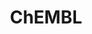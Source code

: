 ---
layout: default
bigquery: https://console.cloud.google.com/bigquery?p=patents-public-data&d=ebi_chembl&page=dataset
citation: '"The ChEMBL database in 2017." Anna Gaulton, Anne Hersey, Michał Nowotka,
  A Patrícia Bento, Jon Chambers, David Mendez, Prudence Mutowo, Francis Atkinson,
  Louisa J Bellis, Elena Cibrián-Uhalte, Mark Davies, Nathan Dedman, Anneli Karlsson,
  María Paula Magariños, John P Overington, George Papadatos, Ines Smit, Andrew R
  Leach Nucleic acids Research (2017) 45 (Database Issue), D945-D954'
contributors: European Bioinformatics Institute
cost: None
description: ChEMBL Data is a manually curated database of small molecules used in
  drug discovery, including information about existing patented drugs.
documentation: 'schema: https://www.ebi.ac.uk/chembl/db_schema


  '
last_edit: 04/09/2022, 15:59:41
location: https://console.cloud.google.com/marketplace/product/google_patents_public_datasets/chembl
maintained_by: EMBL-EBI, an outstation of European Molecular Biology Laboratory
related_publications: '

  ChEMBL: towards direct deposition of bioassay data.


  Mendez D, Gaulton A, Bento AP, Chambers J, De Veij M, Félix E, Magariños MP, Mosquera
  JF, Mutowo P, Nowotka M, Gordillo-Marañón M, Hunter F, Junco L, Mugumbate G, Rodriguez-Lopez
  M, Atkinson F, Bosc N, Radoux CJ, Segura-Cabrera A, Hersey A, Leach AR.


  — Nucleic Acids Res. 2019; 47(D1):D930-D940. doi: 10.1093/nar/gky1075

  '
schema_fields:
- assay_subcellular_fraction
- mol_atc_id
- mol_irac_id
- aspect
- year
- num_lipinski_ro5_violations
- stem
- usan_stem_id
- targrel_id
- usan_stem
- last_active
- compound_name
- cell_ontology_id
- hba
- predbind_id
- dosed_ingredient
- prod_pat_id
- drug_record_id
- usan_year
- cx_logp
- uo_units
- ddd_id
- relation
- curation_comment
- published_value
- atc_code
- frac_code
- upper_value
- issue
- comp_class_id
- protein_class_desc
- route
- creation_date
- parent_go_id
- stat
- le
- acd_logp
- comp_go_id
- component_synonym
- species_group_flag
- aidx
- level2_description
- label
- structure_type
- ingredient
- molregno
- published_type
- log_id
- ddd_units
- bao_endpoint
- cx_most_apka
- tbl
- assay_test_type
- black_box_warning
- ref_url
- doi
- availability_type
- site_residues
- source
- qudt_units
- l4
- dosage_form
- related_tid
- bao_format
- direct_interaction
- company
- last_page
- patent_no
- src_assay_id
- metabolite_record_id
- mec_id
- molecular_species
- sequence_md5sum
- rgid
- source_domain_id
- src_description
- active_molregno
- l3
- pathway_key
- bto_id
- strength
- level3
- num_ro5_violations
- accession
- isoform
- parent_type
- domain_id
- action_type
- mechanism_of_action
- abstract
- max_phase
- assay_category
- ass_cls_map_id
- text_value
- tax_id
- substrate_record_id
- targcomp_id
- cx_most_bpka
- hba_lipinski
- target_mapping
- cell_source_tissue
- metref_id
- cpd_str_alert_id
- cell_name
- confidence_score
- ref_id
- updated_by
- normal_range_max
- molfile
- patent_use_code
- prediction_method
- chebi_par_id
- job_id
- result_flag
- assay_type
- protclasssyn_id
- ad_type
- relationship_type
- mesh_id
- alert_name
- withdrawn_year
- ddd_comment
- active_ingredient
- res_stem_id
- formulation_id
- frac_class_id
- published_relation
- hrac_class_id
- mol_hrac_id
- irac_code
- std_act_id
- l1
- applicant_full_name
- trade_name
- drugind_id
- data_validity_comment
- subgroup
- heavy_atoms
- class_level
- title
- updated_on
- natural_product
- syn_type
- sitecomp_id
- parent_molregno
- site_name
- domain_name
- parenteral
- volume
- tid
- uberon_id
- ridx
- helm_notation
- activity_count
- first_page
- version
- bei
- previous_company
- activity_id
- standard_relation
- src_id
- assay_tax_id
- synonyms
- caloha_id
- met_conversion
- organism
- standard_inchi_key
- path
- warning_year
- standard_upper_value
- cidx
- ap_id
- definition
- homologue
- research_stem
- doc_id
- molsyn_id
- sequence
- mc_target_accession
- short_name
- units
- pubmed_id
- acd_most_bpka
- full_molformula
- compd_id
- chirality
- mc_target_type
- rtb
- who_extra
- assay_class_id
- toid
- withdrawn_class
- curated_by
- protein_class_id
- topical
- major_class
- annotation
- tissue_id
- l5
- pathway_id
- src_short_name
- standard_units
- warning_country
- record_id
- db_source
- authors
- selectivity_comment
- assay_source
- comments
- entity_id
- mc_tax_id
- entity_type
- num_alerts
- patent_id
- publication_number
- met_comment
- warning_description
- molecular_mechanism
- standard_inchi
- oral
- stem_class
- co_stem_id
- parameter_value
- assay_strain
- domain_description
- mw_monoisotopic
- tid_fixed
- assay_cell_type
- smarts
- lle
- assay_id
- inorganic_flag
- go_id
- full_mwt
- assay_organism
- protein_class_synonym
- warnref_id
- mecref_id
- variant_id
- name
- acd_most_apka
- approval_date
- standard_value
- l8
- component_type
- nda_type
- therapeutic_flag
- level4_description
- domain_type
- level3_description
- activity_comment
- relationship_desc
- db_version
- normal_range_min
- molecule_type
- canonical_smiles
- mutation
- acd_logd
- standard_text_value
- aromatic_rings
- cell_id
- indication_class
- mc_organism
- drug_substance_flag
- l6
- compound_key
- delist_flag
- as_id
- class_type
- cellosaurus_id
- smid
- orig_description
- priority
- l7
- level1_description
- mesh_heading
- assay_tissue
- biocomp_id
- bao_id
- standard_type
- target_desc
- hrac_code
- sei
- ddd_admr
- relationship
- standard_flag
- parent_id
- cx_logd
- parameter_type
- published_units
- idx
- met_id
- binding_site_comment
- polymer_flag
- cl_lincs_id
- cell_source_organism
- doc_type
- ref_type
- submission_date
- potential_duplicate
- src_compound_id
- l2
- innovator_company
- journal
- product_id
- pref_name
- drug_product_flag
- assay_param_id
- alert_id
- downgraded
- compsyn_id
- target_type
- who_name
- ro3_pass
- start_position
- patent_expire_date
- usan_substem
- pchembl_value
- usan_stem_definition
- confidence
- cell_source_tax_id
- prodrug
- chembl_id
- level4
- description
- component_id
- hbd
- warning_id
- warning_type
- ddd_value
- alert_set_id
- withdrawn_country
- irac_class_id
- psa
- first_approval
- mw_freebase
- country
- type
- enzyme_tid
- assay_desc
- efo_id
- level1
- hbd_lipinski
- warning_class
- actsm_id
- mol_frac_id
- withdrawn_flag
- oc_id
- set_name
- disease_efficacy
- level5
- max_phase_for_ind
- qed_weighted
- efo_term
- mc_target_name
- status
- indref_id
- first_in_class
- mechanism_comment
- end_position
- clo_id
- enzyme_name
- withdrawn_reason
- site_id
- level2
- value
- alogp
- cell_description
shortname: chembl
tags:
- biotechnology
- health
- chemical
- bioinformatics
- medical
terms_of_use: CC BY-SA 3.0
title: ChEMBL
uuid: e232a192-965c-4ec9-904c-155b6dfe56c5
---